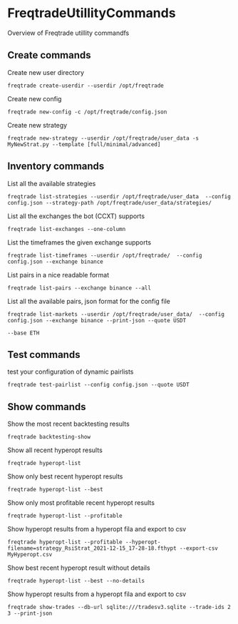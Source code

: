 # FreqtradeUtillityCommands
Overview of Freqtrade utillity commandfs


## Create commands

Create new user directory

```
freqtrade create-userdir --userdir /opt/freqtrade
```

Create new config

```
freqtrade new-config -c /opt/freqtrade/config.json
```

Create new strategy

```
freqtrade new-strategy --userdir /opt/freqtrade/user_data -s MyNewStrat.py --template [full/minimal/advanced]
```

## Inventory commands

List all the available strategies

```
freqtrade list-strategies --userdir /opt/freqtrade/user_data  --config config.json --strategy-path /opt/freqtrade/user_data/strategies/
```

List all the exchanges the bot (CCXT) supports

```
freqtrade list-exchanges --one-column
```

List the timeframes the given exchange supports

```
freqtrade list-timeframes --userdir /opt/freqtrade/  --config config.json --exchange binance
```

List pairs in a nice readable format

```
freqtrade list-pairs --exchange binance --all 
```

List all the available pairs, json format for the config file

```
freqtrade list-markets --userdir /opt/freqtrade/user_data/  --config config.json --exchange binance --print-json --quote USDT 

--base ETH
```

## Test commands

test your configuration of dynamic pairlists

```
freqtrade test-pairlist --config config.json --quote USDT 
```

## Show commands

Show the most recent backtesting results

```
freqtrade backtesting-show
```

Show all recent hyperopt results

```
freqtrade hyperopt-list
```

Show only best recent hyperopt results

```
freqtrade hyperopt-list --best
```

Show only most profitable recent hyperopt results

```
freqtrade hyperopt-list --profitable
```

Show hyperopt results from a hyperopt fila and export to csv

```
freqtrade hyperopt-list --profitable --hyperopt-filename=strategy_RsiStrat_2021-12-15_17-28-18.fthypt --export-csv MyHyperopt.csv
```

Show best recent hyperopt result without details

```
freqtrade hyperopt-list --best --no-details
```

Show hyperopt results from a hyperopt fila and export to csv

```
freqtrade show-trades --db-url sqlite:///tradesv3.sqlite --trade-ids 2 3 --print-json
```
